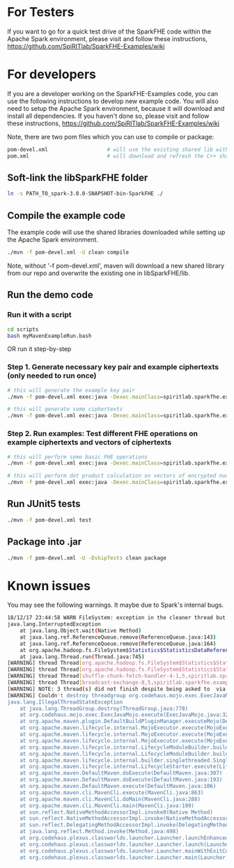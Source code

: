 # For Testers
If you want to go for a quick test drive of the SparkFHE code within the Apache Spark environment, please visit and follow these instructions, https://github.com/SpiRITlab/SparkFHE-Examples/wiki



# For developers
If you are a developer working on the SparkFHE-Examples code, you can use the following instructions to develop new example code. You will also need to setup the Apache Spark environment, because it will download and install all dependencies. If you haven't done so, please visit and follow these instructions, https://github.com/SpiRITlab/SparkFHE-Examples/wiki

Note, there are two pom files which you can use to compile or package:
```bash
pom-devel.xml                   # will use the existing shared lib within ./libSparkFHE/lib
pom.xml                         # will download and refresh the C++ shared lib from our repo
```

## Soft-link the libSparkFHE folder
```bash
ln -s PATH_TO_spark-3.0.0-SNAPSHOT-bin-SparkFHE ./
```

## Compile the example code
The example code will use the shared libraries downloaded while setting up the Apache Spark environment.
```bash
./mvn -f pom-devel.xml -U clean compile
```
Note, without '-f pom-devel.xml', maven will download a new shared library from our repo and overwrite the existing one in libSparkFHE/lib.


## Run the demo code
### Run it with a script 
```bash
cd scripts
bash myMavenExampleRun.bash
```

OR run it step-by-step
### Step 1. Generate necessary key pair and example ciphertexts (only needed to run once)
```bash
# this will generate the example key pair
./mvn -f pom-devel.xml exec:java -Dexec.mainClass=spiritlab.sparkfhe.example.basic.KeyGenExample -Dexec.args="local" 

# this will generate some ciphertexts
./mvn -f pom-devel.xml exec:java -Dexec.mainClass=spiritlab.sparkfhe.example.basic.EncDecExample -Dexec.args="local"      
```
### Step 2. Run examples: Test different FHE operations on example ciphertexts and vectors of ciphertexts
```bash
# this will perform some basic FHE operations
./mvn -f pom-devel.xml exec:java -Dexec.mainClass=spiritlab.sparkfhe.example.basic.BasicOPsExample -Dexec.args="local  gen/keys/my_public_key.txt gen/keys/my_secret_key.txt gen/records/ptxt_long_0_PlaintextModule73CiphertextModule9791MultiplicativeDepth10SecurityParameter80.json gen/records/ptxt_long_1_PlaintextModule73CiphertextModule9791MultiplicativeDepth10SecurityParameter80.json"

# this will perform dot product calculation on vectors of encrypted numbers 
./mvn -f pom-devel.xml exec:java -Dexec.mainClass=spiritlab.sparkfhe.example.basic.DotProductExample -Dexec.args="local gen/keys/my_public_key.txt gen/keys/my_secret_key.txt gen/records/vec_a_5_PlaintextModule73CiphertextModule9791MultiplicativeDepth10SecurityParameter80.json gen/records/vec_b_5_PlaintextModule73CiphertextModule9791MultiplicativeDepth10SecurityParameter80.json"
```


## Run JUnit5 tests
```bash
./mvn -f pom-devel.xml test
```

## Package into .jar
```bash
./mvn -f pom-devel.xml -U -DskipTests clean package
```


# Known issues
You may see the following warnings. It maybe due to Spark's internal bugs. 
```bash
18/12/17 23:44:58 WARN FileSystem: exception in the cleaner thread but it will continue to run
java.lang.InterruptedException
	at java.lang.Object.wait(Native Method)
	at java.lang.ref.ReferenceQueue.remove(ReferenceQueue.java:143)
	at java.lang.ref.ReferenceQueue.remove(ReferenceQueue.java:164)
	at org.apache.hadoop.fs.FileSystem$Statistics$StatisticsDataReferenceCleaner.run(FileSystem.java:3063)
	at java.lang.Thread.run(Thread.java:745)
[WARNING] thread Thread[org.apache.hadoop.fs.FileSystem$Statistics$StatisticsDataReferenceCleaner,5,spiritlab.sparkfhe.example.basic.DotProductExample] was interrupted but is still alive after waiting at least 12884msecs
[WARNING] thread Thread[org.apache.hadoop.fs.FileSystem$Statistics$StatisticsDataReferenceCleaner,5,spiritlab.sparkfhe.example.basic.DotProductExample] will linger despite being asked to die via interruption
[WARNING] thread Thread[shuffle-chunk-fetch-handler-4-1,5,spiritlab.sparkfhe.example.basic.DotProductExample] will linger despite being asked to die via interruption
[WARNING] thread Thread[broadcast-exchange-0,5,spiritlab.sparkfhe.example.basic.DotProductExample] will linger despite being asked to die via interruption
[WARNING] NOTE: 3 thread(s) did not finish despite being asked to  via interruption. This is not a problem with exec:java, it is a problem with the running code. Although not serious, it should be remedied.
[WARNING] Couldn't destroy threadgroup org.codehaus.mojo.exec.ExecJavaMojo$IsolatedThreadGroup[name=spiritlab.sparkfhe.example.basic.DotProductExample,maxpri=10]
java.lang.IllegalThreadStateException
	at java.lang.ThreadGroup.destroy(ThreadGroup.java:778)
	at org.codehaus.mojo.exec.ExecJavaMojo.execute(ExecJavaMojo.java:321)
	at org.apache.maven.plugin.DefaultBuildPluginManager.executeMojo(DefaultBuildPluginManager.java:134)
	at org.apache.maven.lifecycle.internal.MojoExecutor.execute(MojoExecutor.java:207)
	at org.apache.maven.lifecycle.internal.MojoExecutor.execute(MojoExecutor.java:153)
	at org.apache.maven.lifecycle.internal.MojoExecutor.execute(MojoExecutor.java:145)
	at org.apache.maven.lifecycle.internal.LifecycleModuleBuilder.buildProject(LifecycleModuleBuilder.java:116)
	at org.apache.maven.lifecycle.internal.LifecycleModuleBuilder.buildProject(LifecycleModuleBuilder.java:80)
	at org.apache.maven.lifecycle.internal.builder.singlethreaded.SingleThreadedBuilder.build(SingleThreadedBuilder.java:51)
	at org.apache.maven.lifecycle.internal.LifecycleStarter.execute(LifecycleStarter.java:128)
	at org.apache.maven.DefaultMaven.doExecute(DefaultMaven.java:307)
	at org.apache.maven.DefaultMaven.doExecute(DefaultMaven.java:193)
	at org.apache.maven.DefaultMaven.execute(DefaultMaven.java:106)
	at org.apache.maven.cli.MavenCli.execute(MavenCli.java:863)
	at org.apache.maven.cli.MavenCli.doMain(MavenCli.java:288)
	at org.apache.maven.cli.MavenCli.main(MavenCli.java:199)
	at sun.reflect.NativeMethodAccessorImpl.invoke0(Native Method)
	at sun.reflect.NativeMethodAccessorImpl.invoke(NativeMethodAccessorImpl.java:62)
	at sun.reflect.DelegatingMethodAccessorImpl.invoke(DelegatingMethodAccessorImpl.java:43)
	at java.lang.reflect.Method.invoke(Method.java:498)
	at org.codehaus.plexus.classworlds.launcher.Launcher.launchEnhanced(Launcher.java:289)
	at org.codehaus.plexus.classworlds.launcher.Launcher.launch(Launcher.java:229)
	at org.codehaus.plexus.classworlds.launcher.Launcher.mainWithExitCode(Launcher.java:415)
	at org.codehaus.plexus.classworlds.launcher.Launcher.main(Launcher.java:356)
```





